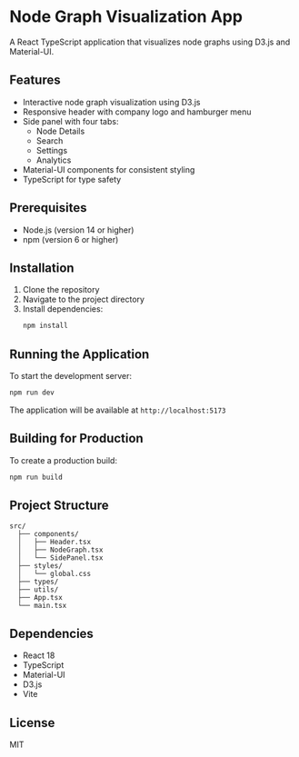 # Node Graph Visualization App

A React TypeScript application that visualizes node graphs using D3.js and Material-UI.

## Features

- Interactive node graph visualization using D3.js
- Responsive header with company logo and hamburger menu
- Side panel with four tabs:
  - Node Details
  - Search
  - Settings
  - Analytics
- Material-UI components for consistent styling
- TypeScript for type safety

## Prerequisites

- Node.js (version 14 or higher)
- npm (version 6 or higher)

## Installation

1. Clone the repository
2. Navigate to the project directory
3. Install dependencies:
   ```bash
   npm install
   ```

## Running the Application

To start the development server:

```bash
npm run dev
```

The application will be available at `http://localhost:5173`

## Building for Production

To create a production build:

```bash
npm run build
```

## Project Structure

```
src/
  ├── components/
  │   ├── Header.tsx
  │   ├── NodeGraph.tsx
  │   └── SidePanel.tsx
  ├── styles/
  │   └── global.css
  ├── types/
  ├── utils/
  ├── App.tsx
  └── main.tsx
```

## Dependencies

- React 18
- TypeScript
- Material-UI
- D3.js
- Vite

## License

MIT 